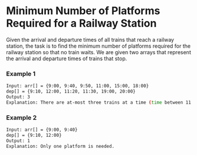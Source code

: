 # Minimum Number of Platforms Required for a Railway Station

Given the arrival and departure times of all trains that reach a railway station, the task is to find the minimum number of platforms required for the railway station so that no train waits. 
We are given two arrays that represent the arrival and departure times of trains that stop. 

### Example 1
```sh
Input: arr[] = {9:00, 9:40, 9:50, 11:00, 15:00, 18:00} 
dep[] = {9:10, 12:00, 11:20, 11:30, 19:00, 20:00} 
Output: 3 
Explanation: There are at-most three trains at a time (time between 11:00 to 11:20)
```

### Example 2
```sh
Input: arr[] = {9:00, 9:40} 
dep[] = {9:10, 12:00} 
Output: 1 
Explanation: Only one platform is needed. 
```
